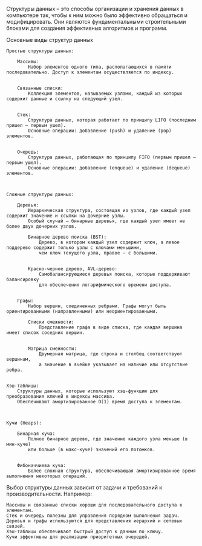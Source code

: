 Структуры данных – это способы организации и хранения данных в компьютере так,
чтобы к ним можно было эффективно обращаться и модифицировать.
Они являются фундаментальными строительными блоками для создания эффективных алгоритмов и программ.


Основные виды структур данных

    Простые структуры данных:

        Массивы:
            Набор элементов одного типа, располагающихся в памяти последовательно. Доступ к элементам осуществляется по индексу.


        Связанные списки:
            Коллекция элементов, называемых узлами, каждый из которых содержит данные и ссылку на следующий узел.


        Стек:
            Структура данных, которая работает по принципу LIFO (последним пришел — первым ушел).
            Основные операции: добавление (push) и удаление (pop) элементов.


        Очередь:
            Структура данных, работающая по принципу FIFO (первым пришел — первым ушел).
            Основные операции: добавление (enqueue) и удаление (dequeue) элементов.



    Сложные структуры данных:

        Деревья:
            Иерархическая структура, состоящая из узлов, где каждый узел содержит значение и ссылки на дочерние узлы.
            Особый случай — бинарные деревья, где каждый узел имеет не более двух дочерних узлов.

            Бинарное дерево поиска (BST):
                Дерево, в котором каждый узел содержит ключ, а левое поддерево содержит только узлы с ключами меньшими,
                чем ключ текущего узла, правое — с большими.


            Красно-черное дерево, AVL-дерево:
                Самобалансирующиеся деревья поиска, которые поддерживают балансировку
                для обеспечения логарифмического времени доступа.


        Графы:
            Набор вершин, соединенных ребрами. Графы могут быть ориентированными (направленными) или неориентированными.

            Списки смежности:
                Представление графа в виде списка, где каждая вершина имеет список соседних вершин.


            Матрица смежности:
                Двумерная матрица, где строка и столбец соответствуют вершинам,
                а значение в ячейке указывает на наличие или отсутствие ребра.


    Хэш-таблицы:
        Структуры данных, которые используют хэш-функцию для преобразования ключей в индексы массива.
        Обеспечивают амортизированное O(1) время доступа к элементам.



    Кучи (Heaps):

        Бинарная куча:
            Полное бинарное дерево, где значение каждого узла меньше (в мин-куче)
            или больше (в макс-куче) значений его потомков.


        Фибоначчиева куча:
            Более сложная структура, обеспечивающая амортизированное время выполнения некоторых операций.



Выбор структуры данных зависит от задачи и требований к производительности. Например:

    Массивы и связанные списки хороши для последовательного доступа к элементам.
    Стек и очередь полезны для управления порядком выполнения задач.
    Деревья и графы используются для представления иерархий и сетевых связей.
    Хэш-таблицы обеспечивают быстрый доступ к данным по ключу.
    Кучи эффективны для реализации приоритетных очередей.
